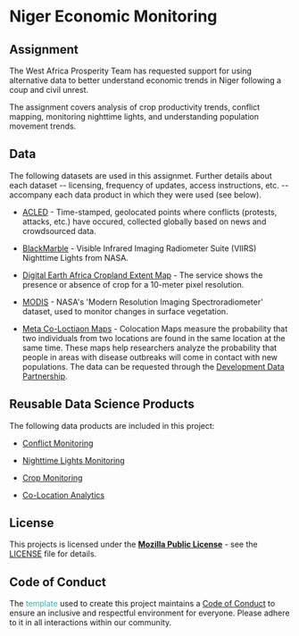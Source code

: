 # Niger Economic Monitoring

## Assignment

The West Africa Prosperity Team has requested support for using alternative data to better understand economic trends in Niger following a coup and civil unrest.

The assignment covers analysis of crop productivity trends, conflict mapping, monitoring nighttime lights, and understanding population movement trends.


## Data

The following datasets are used in this assignmet. Further details about each dataset -- licensing, frequency of updates, access instructions, etc. -- accompany each data product in which they were used (see below).

* [ACLED](https://worldbank.github.io/iraq-economic-monitoring/docs/2-data.html#(https://datacatalog.worldbank.org/int/search/dataset/0061835/acled---middle-east)) - Time-stamped, geolocated points where conflicts (protests, attacks, etc.) have occured, collected globally based on news and crowdsourced data.

* [BlackMarble](http://blackmarble.gsfc.nasa.gov/) - Visible Infrared Imaging Radiometer Suite (VIIRS) Nighttime Lights from NASA.

* [Digital Earth Africa Cropland Extent Map](https://www.digitalearthafrica.org/platform-resources/services/cropland-extent-map) - The service shows the presence or absence of crop for a 10-meter pixel resolution.

* [MODIS](https://modis.gsfc.nasa.gov/) - NASA's 'Modern Resolution Imaging Spectroradiometer' dataset, used to monitor changes in surface vegetation.

* [Meta Co-Loctiaon Maps](https://dataforgood.facebook.com/dfg/tools/colocation-maps) - Colocation Maps measure the probability that two individuals from two locations are found in the same location at the same time. These maps help researchers analyze the probability that people in areas with disease outbreaks will come in contact with new populations. The data can be requested through the [Development Data Partnership](https://datapartnership.org/).




## Reusable Data Science Products

The following data products are included in this project:

* [Conflict Monitoring](https://datapartnership.org/niger-economic-monitoring/notebooks/conflict/conflict-in-niger.html)

* [Nighttime Lights Monitoring](https://raw.githack.com/datapartnership/niger-economic-monitoring/main/notebooks/nighttime-lights/ntl_analysis.html)

* [Crop Monitoring](https://datapartnership.org/niger-economic-monitoring/reports/agriculture/report.html)

* [Co-Location Analytics](https://datapartnership.org/niger-economic-monitoring/notebooks/movement/README.html)




## License

This projects is licensed under the [**Mozilla Public License**](https://opensource.org/license/mpl-2-0/) - see the [LICENSE](LICENSE) file for details.




## Code of Conduct

The <span style="color:#3EACAD">template</span> used to create this project maintains a [Code of Conduct](docs/CODE_OF_CONDUCT.md) to ensure an inclusive and respectful environment for everyone. Please adhere to it in all interactions within our community.
